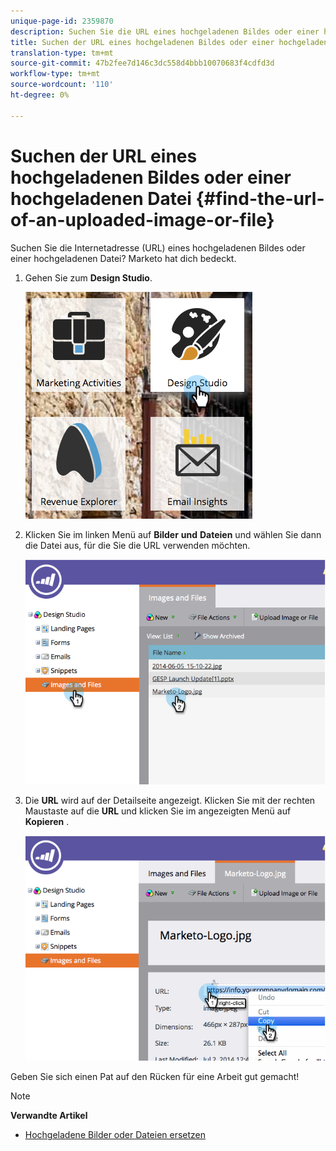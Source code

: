 ```yaml
---
unique-page-id: 2359870
description: Suchen Sie die URL eines hochgeladenen Bildes oder einer hochgeladenen Datei - Marketing Docs - Produktdokumentation
title: Suchen der URL eines hochgeladenen Bildes oder einer hochgeladenen Datei
translation-type: tm+mt
source-git-commit: 47b2fee7d146c3dc558d4bbb10070683f4cdfd3d
workflow-type: tm+mt
source-wordcount: '110'
ht-degree: 0%

---
```



# Suchen der URL eines hochgeladenen Bildes oder einer hochgeladenen Datei {#find-the-url-of-an-uploaded-image-or-file}

Suchen Sie die Internetadresse (URL) eines hochgeladenen Bildes oder einer hochgeladenen Datei? Marketo hat dich bedeckt.

1. Gehen Sie zum **Design Studio**.

   ![](assets/designstudio-4.png)

1. Klicken Sie im linken Menü auf **Bilder** **und** **Dateien** und wählen Sie dann die Datei aus, für die Sie die URL verwenden möchten.

   ![](assets/image2014-9-25-14-3a47-3a53.png)

1. Die **URL** wird auf der Detailseite angezeigt. Klicken Sie mit der rechten Maustaste auf die **URL** und klicken Sie im angezeigten Menü auf **Kopieren** .

   ![](assets/image2014-9-25-14-3a48-3a16.png)

Geben Sie sich einen Pat auf den Rücken für eine Arbeit gut gemacht!

>[!NOTE]
>
>**Verwandte Artikel**
>
>* [Hochgeladene Bilder oder Dateien ersetzen](replace-an-uploaded-image-or-file.md)

>



